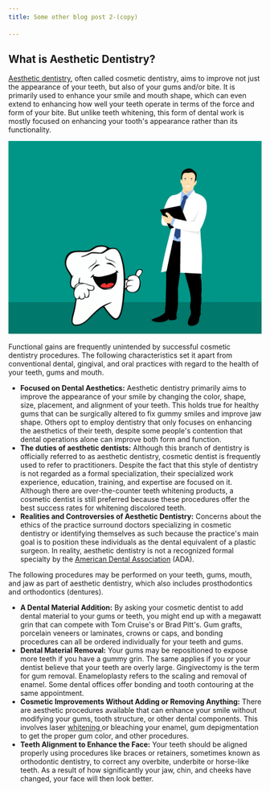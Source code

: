 ```yaml
---
title: Some other blog post 2-(copy)

---
```

## **What is Aesthetic Dentistry?**

[Aesthetic dentistry](https://www.nudentistry.com/houston-tx/cosmetic-dentistry/aesthetic-dentistry/), often called cosmetic dentistry, aims to improve not just the appearance of your teeth, but also of your gums and/or bite. It is primarily used to enhance your smile and mouth shape, which can even extend to enhancing how well your teeth operate in terms of the force and form of your bite. But unlike teeth whitening, this form of dental work is mostly focused on enhancing your tooth's appearance rather than its functionality.

![Aesthetic Dentistry](/uploads/teeth-whitening-g76ba04027_1920.jpg)

Functional gains are frequently unintended by successful cosmetic dentistry procedures. The following characteristics set it apart from conventional dental, gingival, and oral practices with regard to the health of your teeth, gums and mouth.

* **Focused on Dental Aesthetics:** Aesthetic dentistry primarily aims to improve the appearance of your smile by changing the color, shape, size, placement, and alignment of your teeth. This holds true for healthy gums that can be surgically altered to fix gummy smiles and improve jaw shape. Others opt to employ dentistry that only focuses on enhancing the aesthetics of their teeth, despite some people's contention that dental operations alone can improve both form and function.
* **The duties of aesthetic dentists:** Although this branch of dentistry is officially referred to as aesthetic dentistry, cosmetic dentist is frequently used to refer to practitioners. Despite the fact that this style of dentistry is not regarded as a formal specialization, their specialized work experience, education, training, and expertise are focused on it. Although there are over-the-counter teeth whitening products, a cosmetic dentist is still preferred because these procedures offer the best success rates for whitening discolored teeth.
* **Realities and Controversies of Aesthetic Dentistry:** Concerns about the ethics of the practice surround doctors specializing in cosmetic dentistry or identifying themselves as such because the practice's main goal is to position these individuals as the dental equivalent of a plastic surgeon. In reality, aesthetic dentistry is not a recognized formal specialty by the [American Dental Association](https://www.ada.org/) (ADA).

The following procedures may be performed on your teeth, gums, mouth, and jaw as part of aesthetic dentistry, which also includes prosthodontics and orthodontics (dentures).

* **A Dental Material Addition:** By asking your cosmetic dentist to add dental material to your gums or teeth, you might end up with a megawatt grin that can compete with Tom Cruise's or Brad Pitt's. Gum grafts, porcelain veneers or laminates, crowns or caps, and bonding procedures can all be ordered individually for your teeth and gums.
* **Dental Material Removal:** Your gums may be repositioned to expose more teeth if you have a gummy grin. The same applies if you or your dentist believe that your teeth are overly large. Gingivectomy is the term for gum removal. Enameloplasty refers to the scaling and removal of enamel. Some dental offices offer bonding and tooth contouring at the same appointment.
* **Cosmetic Improvements Without Adding or Removing Anything:** There are aesthetic procedures available that can enhance your smile without modifying your gums, tooth structure, or other dental components. This involves laser [whitening ](https://www.nudentistry.com/houston-tx/cosmetic-dentistry/pro-teeth-whitening/)or bleaching your enamel, gum depigmentation to get the proper gum color, and other procedures.
* **Teeth Alignment to Enhance the Face:** Your teeth should be aligned properly using procedures like braces or retainers, sometimes known as orthodontic dentistry, to correct any overbite, underbite or horse-like teeth. As a result of how significantly your jaw, chin, and cheeks have changed, your face will then look better.